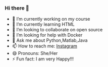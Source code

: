 ### Hi there 👋



- 🔭 I’m currently working on my course
- 🌱 I’m currently learning HTML
- 👯 I’m looking to collaborate on open source
- 🤔 I’m looking for help with Docker 
- 💬 Ask me about Python,Matlab,Java
- 📫 How to reach me: [Instagram](https://www.instagram.com/janamoudipa/)
- 😄 Pronouns: She/Her
- ⚡ Fun fact: I am very Happy!!!

